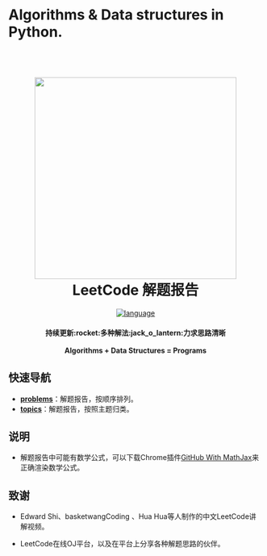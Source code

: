 # Algorithms & Data structures in Python.
<h1 align="center">
  <br>
  <a href="https://github.com/conghuaicai/leetcode">
  <img src="http://p6sh0jwf6.bkt.clouddn.com/2018-04-10-035523.jpg" width="400"></a>
  <br>
  LeetCode 解题报告
  <br>
</h1>

<div align="center">

[![language](https://img.shields.io/badge/language-Java-green.svg)](https://img.shields.io/badge/language-Java-green.svg)

</div>

<h4 align="center">
   持续更新:rocket:多种解法:jack_o_lantern:力求思路清晰
  <br><br>
  Algorithms + Data Structures = Programs
</h4>

## 快速导航

- [**problems**](https://github.com/conghuaicai/leetcode/tree/master/problems)：解题报告，按顺序排列。
- [**topics**](https://github.com/conghuaicai/leetcode/tree/master/topics)：解题报告，按照主题归类。

## 说明

- 解题报告中可能有数学公式，可以下载Chrome插件[GitHub With MathJax](https://chrome.google.com/webstore/detail/github-with-mathjax/ioemnmodlmafdkllaclgeombjnmnbima)来正确渲染数学公式。

## 致谢

- Edward Shi、basketwangCoding 、Hua Hua等人制作的中文LeetCode讲解视频。

- LeetCode在线OJ平台，以及在平台上分享各种解题思路的伙伴。

  ​
